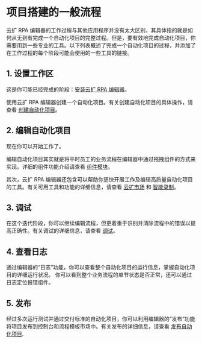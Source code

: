 # 项目搭建的一般流程

云扩 RPA 编辑器的工作过程与其他应用程序并没有太大区别，其具体指的就是如何从无到有完成一个自动化项目的完整过程。但是，要有效地完成自动化项目，你需要用到一些专业的工具。以下列表概述了完成一个自动化项目的过程，并添加了在工作过程的每个阶段可能会使用的一些工具的链接。

## 1. 设置工作区

这是你可能已经完成的阶段：[安装云扩 RPA 编辑器](../quickStart/Installation.md?_v=v2020.4)。

使用云扩 RPA 编辑器创建一个自动化项目。有关创建自动化项目的具体操作，请查看 [创建自动化项目](../process/CreateProject/CreateProject.md)。

## 2. 编辑自动化项目

现在你可以开始工作了。

编辑自动化项目其实就是将平时员工的业务流程在编辑器中通过拖拽组件的方式来实现。详细的组件功能介绍请查看 [组件模块](../../Activities/README.md?_v=v2020.4)。

其次，云扩 RPA 编辑器还包含可以帮助你更快开展工作及编辑高质量自动化项目的工具。有关可用工具和功能的详细信息，请查看 [云扩市场](../market/Market.md?_v=v2020.4) 和 [智能录制](developProject/Recording/Recording.md?_v=v2020.4)。

## 3. 调试

在这个迭代阶段，你可以继续编辑流程，但更着重于识别并清除流程中的错误以提高正确性。有关调试的详细信息，请查看 [调试](Debugging/Debugging.md?_v=v2020.4)。

## 4. 查看日志

通过编辑器的“日志”功能，你可以查看整个自动化项目的运行信息，掌握自动化项目的详细运行状况。 你可以看到整个业务流程的单节状态是否正常，还可以通过日志定位报错组件。

## 5. 发布

经过多次运行测试并通过交付标准的自动化项目，你可以利用编辑器的“发布”功能将项目发布到控制台和流程模板市场中。有关发布的详细信息，请查看 [发布自动化项目](PublishProject.md?_v=v2020.4).
